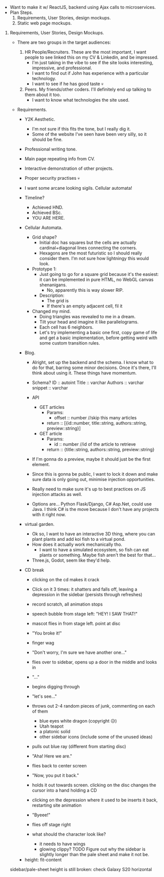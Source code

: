 + Want to make it w/ ReactJS, backend using Ajax calls to microservices.
+ Plan Steps.
	1. Requirements, User Stories, design mockups.
	2. Static web page mockups.

1. Requirements, User Stories, Design Mockups.
	+ There are two groups in the target audiences:
		1. HR People/Recruiters. These are the most important, I want people to see linked this on my CV & Linkedin, and be impressed.
			+ I'm just taking in the vibe to see if the site looks interesting, impressive, and professional.
			+ I want to find out if John has experience with a particular technology.
			+ I want to see if he has good taste 💀
		2. Peers. My friends/other coders. I'll definitely end up talking to them about it too.
			+ I want to know what technologies the site used.

	+ Requirements.
		+ Y2K Aesthetic. 
			+ I'm not sure if this fits the tone, but I really dig it.
			+ Some of the website I've seen have been very silly, so it should be fine.
		+ Professional writing tone.
		+ Main page repeating info from CV.
		+ Interactive demonstration of other projects.
		+ Proper security practises 💀
		
		+ I want some arcane looking sigils. Cellular automata!
		
		+ Timeline?
			+ Achieved HND.
			+ Achieved BSc.
			+ YOU ARE HERE.
		
		+ Cellular Automata.
			+ Grid shape?
				+ Initial doc has squares but the cells are actually cardinal+diagonal lines connecting the corners.
				+ Hexagons are the most futuristic so I should really consider them.
				  I'm not sure how lightningy this would look.
			+ Prototype 1:
				+ Just going to go for a square grid because it's the easiest: it can be implemented in pure HTML,
				  no WebGL canvas shenanigans.
					+ No, apparently this is way slower RIP.
				+ Description:
					+ The grid is 
					+ If there's an empty adjacent cell, fil it
			+ Changed my mind.
				+ Doing triangles was revealed to me in a dream.
				+ Tilt your head and imagine it like parallelograms.
				+ Each cell has 6 neighbors.
				+ Let's try implementing a basic one first, copy game of life and get a basic implementation,
				  before getting weird with some custom transition rules.

		+ Blog.
			+ Alright, set up the backend and the schema. I know what to do for that, barring some minor decisions.
			  Once it's there, I'll think about using it. These things have momentum.
			+ Schema?
				ID :: autoint
				Title :: varchar
				Authors :: varchar
				snippet :: varchar
				
			+ API
				+ GET articles
					+ Params:
						+ offset :: number //skip this many articles
					+ return :: [{id::number, title::string, authors::string, preview::string}]
				+ GET article
					+ Params:
						+ id :: number //id of the article to retrieve
					+ return :: {title::string, authors::string, preview::string}
			+ If I'm gonna do a preview, maybe it should just be the first element.
			+ Since this is gonna be public, I want to lock it down and make sure data is only going out, minimise injection opportunities.
			+ Really need to make sure it's up to best practices on JS injection attacks as well.
			+ Options are... Python Flask/Django, C# Asp.Net, could use Java. I think C# is the move because I don't have any projects with it right now.

		+ virtual garden.
			+ Ok so, I want to have an interactive 3D thing, where you can plant plants and add koi fish to a virtual pond.
			+ How does it actually work mechanically tho.
				+ I want to have a simulated ecosystem, so fish can eat plants or something. Maybe fish aren't the best for that...
			+ Three.js, Godot, seem like they'd help.

		+ CD break
			+ clicking on the cd makes it crack
			+ Click on it 3 times: it shatters and falls off, leaving a depression in the sidebar (persists through refreshes)
			
			+ record scratch, all animation stops
			+ speech bubble from stage left: "HEY! I SAW THAT!"
			+ mascot flies in from stage left. point at disc
			+ "You broke it!" 
			+ finger wag
			+ "Don't worry, I'm sure we have another one..."
			+ flies over to sidebar, opens up a door in the middle and looks in
			+ "..."
			+ begins digging through
			+ "let's see..."
			+ throws out 2-4 random pieces of junk, commenting on each of them
				+ blue eyes white dragon (copyright 😥)
				+ Utah teapot
				+ a platonic solid
				+ other sidebar icons (include some of the unused ideas)
				
			+ pulls out blue ray (different from starting disc)
			+ "Aha! Here we are."
			+ flies back to center screen
			+ "Now, you put it back."
			+ holds it out towards screen. clicking on the disc changes the cursor into a hand holding a CD
			+ clicking on the depression where it used to be inserts it back, restarting site animation
			+ "Byeee!"
			+ flies off stage right
			
			+ what should the character look like?
				+ it needs to have wings
				+ glowing clippy?
TODO
	Figure out why the sidebar is slightly longer than the pale sheet and make it not be.
		- height: fit-content
	
	sidebar/pale-sheet height is still broken: check Galaxy S20 horizontal